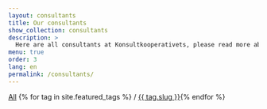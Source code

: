 ```yaml
---
layout: consultants
title: Our consultants
show_collection: consultants
description: >
  Here are all consultants at Konsultkooperativets, please read more about our experienced, professional and competent consultants. Click on the different compence links to filter the list.listan
menu: true
order: 3
lang: en
permalink: /consultants/
---
```


<a href="/consultants/">All</a>&nbsp;{% for tag in site.featured_tags %} / <a href="/tag/{{ tag.slug }}">{{ tag.slug }}</a>{% endfor %}
